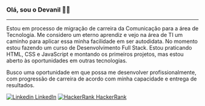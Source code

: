 ### Olá, sou o Devanil 👋😄
---

Estou em processo de migração de carreira da Comunicação para a área de Tecnologia. Me considero um eterno aprendiz e vejo na área de TI um caminho para aplicar essa minha facilidade em ser autodidata. No momento estou fazendo um curso de Desenvolvimento Full Stack. Estou praticando HTML, CSS e JavaScript e montando os primeiros projetos, mas estou aberto às oportunidades em outras tecnologias.

Busco uma oportunidade em que possa me desenvolver profissionalmente, com progressão de carreira de acordo com minha capacidade e entrega de resultados.

[![Linkedin](https://i.stack.imgur.com/gVE0j.png) LinkedIn](https://www.linkedin.com/in/devaniljr/) [![HackerRank](https://hrcdn.net/community-frontend/assets/favicon-ddc852f75a.png) HackerRank](https://www.hackerrank.com/contatodevanil) 
&nbsp;

<!--
**devaniljr/devaniljr** is a ✨ _special_ ✨ repository because its `README.md` (this file) appears on your GitHub profile.

Here are some ideas to get you started:

- 🔭 I’m currently working on ...
- 🌱 I’m currently learning ...
- 👯 I’m looking to collaborate on ...
- 🤔 I’m looking for help with ...
- 💬 Ask me about ...
- 📫 How to reach me: ...
- 😄 Pronouns: ...
- ⚡ Fun fact: ...
-->
